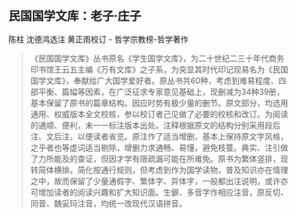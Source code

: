 ## 民国国学文库：老子·庄子

陈柱 沈德鸿选注 黄正雨校订  -  哲学宗教榜-哲学著作

> 《民国国学文库》丛书原名《学生国学文库》，为二十世纪二三十年代商务印书馆王云五主编《万有文库》之子系，为突显其时代印记现易名为《民国国学文库》，奉献给广大国学爱好者。原丛书共60种，考虑到难易程度、四部平衡、篇幅等因素，在广泛征求专家意见基础上，现删减为34种39册，基本保留了原书的篇章结构。因应时势有极少量的删节。原文部分，均选用通用、权威版本全文校核，参以校订者己见做了必要的校核和改订。为阅读的通顺、便利，未一一标注版本出处。注释根据原文的结构分别采用段后注、文后注，以便读者省览。原注作了适当增删，基本上保持原文字风格，之乎者也等虚词适当剔除，增删力求通畅、易懂，避免枝蔓。典实、注引做了力所能及的查证，但因才学有限疏漏可能在所难免。原书为繁体竖排，现转简体横排。简化按通行规则，但考虑到作为国学读物，普及知识亦在情理之中，故而保留了少量通假字、繁体字、异体字，一般都出注说明，或许亦可增加读者的阅读兴趣和扩大知识面。生僻、多音字作相应注音，原反切、同音、魏妥玛注音，均统一改现代汉语拼音。
